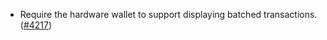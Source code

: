- Require the hardware wallet to support displaying batched transactions.
  ([\#4217](https://github.com/anoma/namada/pull/4217))